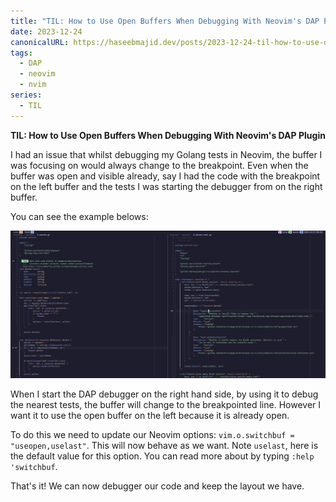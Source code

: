 ```yaml
---
title: "TIL: How to Use Open Buffers When Debugging With Neovim's DAP Plugin"
date: 2023-12-24
canonicalURL: https://haseebmajid.dev/posts/2023-12-24-til-how-to-use-open-buffers-when-debugging-with-neovim-dap-plugin
tags:
  - DAP
  - neovim
  - nvim
series:
  - TIL
---
```


**TIL: How to Use Open Buffers When Debugging With Neovim's DAP Plugin**

I had an issue that whilst debugging my Golang tests in Neovim, the buffer I was focusing on would always change to 
the breakpoint. Even when the buffer was open and visible already, say I had the code with the breakpoint on the left 
buffer and the tests I was starting the debugger from on the right buffer.

You can see the example belows:

![Example Setup](images/example.png)

When I start the DAP debugger on the right hand side, by using it to debug the nearest tests, the buffer will change
to the breakpointed line. However I want it to use the open buffer on the left because it is already open.

To do this we need to update our Neovim options: `vim.o.switchbuf = "useopen,uselast"`. This will now behave as we 
want. Note `uselast`, here is the default value for this option. You can read more about by typing `:help 'switchbuf`.

That's it! We can now debugger our code and keep the layout we have.
